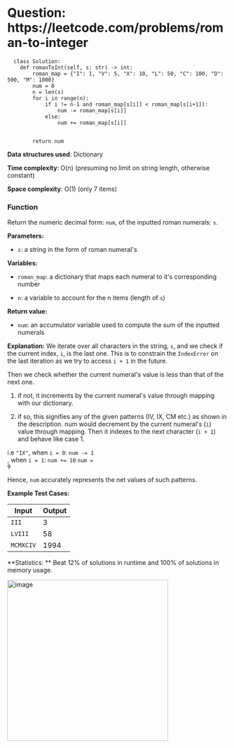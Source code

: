 <h1>Question: https://leetcode.com/problems/roman-to-integer</h1>

```
  class Solution:
    def romanToInt(self, s: str) -> int:
        roman_map = {"I": 1, "V": 5, "X": 10, "L": 50, "C": 100, "D": 500, "M": 1000}
        num = 0
        n = len(s)
        for i in range(n):
            if i != n-1 and roman_map[s[i]] < roman_map[s[i+1]]:
                num -= roman_map[s[i]]
            else:
                num += roman_map[s[i]]


        return num
```
  
**Data structures used**: Dictionary

**Time complexity**: O(n) (presuming no limit on string length, otherwise constant)

**Space complexity**: O(1) (only 7 items)

<h3>Function</h3>
Return the numeric decimal form: <code>num</code>, of the inputted roman numerals: <code>s</code>.


**Parameters:**
- <code>s</code>: a string in the form of roman numeral's

**Variables:**
- <code>roman_map</code>: a dictionary that maps each numeral to it's corresponding number

- <code>n</code>: a variable to account for the n items (length of <code>s</code>)

**Return value:**
- <code>num</code>: an accumulator variable used to compute the sum of the inputted numerals

**Explanation:**
We iterate over all characters in the string, <code>s</code>, and we check
if the current index, <code>i</code>, is the last one. This is to constrain the <code>IndexError</code> on the last iteration as we try to access <code>i + 1</code> in the future.

Then we check whether the current numeral's value
is less than that of the next one.

1) if not, it increments by the current numeral's value through mapping with our dictionary.

2) if so, this signifies any of the given patterns (IV, IX, CM etc.) as shown in the description. num would decrement by the current numeral's (<code>i</code>) value through mapping. Then it indexes to the next character (<code>i + 1</code>) and behave like case 1.

  i.e <code>"IX"</code>, when <code>i = 0</code>: <code>num -= 1 </code>, when <code>i = 1</code>: <code>num += 10</code>
      <code>num = 9</code>

Hence, <code>num</code> accurately represents the net values of such patterns.

**Example Test Cases:**


| Input  | Output |
| ------------- | ------------- |
| <code>III</code>  | 3  |
| <code>LVIII</code>  | 58  |
| <code>MCMXCIV</code> | 1994 |


**Statistics: ** Beat 12% of solutions in runtime and 100% of solutions in memory usage.


<img width="367" alt="image" src="https://github.com/moonscape09/LeetCode/assets/101025804/7a004445-e517-441f-8f63-03a859b3f8c4">

